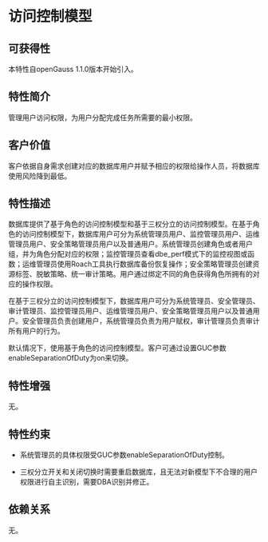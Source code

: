 # 访问控制模型<a name="ZH-CN_TOPIC_0000001135403979"></a>

## 可获得性<a name="section65352835"></a>

本特性自openGauss 1.1.0版本开始引入。

## 特性简介<a name="section51304608"></a>

管理用户访问权限，为用户分配完成任务所需要的最小权限。

## 客户价值<a name="section59088296"></a>

客户依据自身需求创建对应的数据库用户并赋予相应的权限给操作人员，将数据库使用风险降到最低。

## 特性描述<a name="section62032618"></a>

数据库提供了基于角色的访问控制模型和基于三权分立的访问控制模型。在基于角色的访问控制模型下，数据库用户可分为系统管理员用户、监控管理员用户、运维管理员用户、安全策略管理员用户以及普通用户。系统管理员创建角色或者用户组，并为角色分配对应的权限；监控管理员查看dbe\_perf模式下的监控视图或函数；运维管理员使用Roach工具执行数据库备份恢复操作；安全策略管理员创建资源标签、脱敏策略、统一审计策略。用户通过绑定不同的角色获得角色所拥有的对应的操作权限。

在基于三权分立的访问控制模型下，数据库用户可分为系统管理员、安全管理员、审计管理员、监控管理员用户、运维管理员用户、安全策略管理员用户以及普通用户。安全管理员负责创建用户，系统管理员负责为用户赋权，审计管理员负责审计所有用户的行为。

默认情况下，使用基于角色的访问控制模型。客户可通过设置GUC参数enableSeparationOfDuty为on来切换。

## 特性增强<a name="section21422657"></a>

无。

## 特性约束<a name="section06531946143616"></a>

-  系统管理员的具体权限受GUC参数enableSeparationOfDuty控制。

-  三权分立开关和关闭切换时需要重启数据库，且无法对新模型下不合理的用户权限进行自主识别，需要DBA识别并修正。

## 依赖关系<a name="section58586189"></a>

无。

